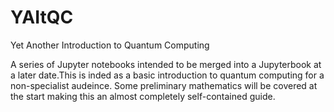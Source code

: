 # YAItQC
Yet Another Introduction to Quantum Computing 

A series of Jupyter notebooks intended to be merged into a Jupyterbook at a later date.This is inded as a basic introduction to quantum computing for a non-specialist audeince. Some preliminary mathematics will be covered at the start making this an almost completely self-contained guide. 

